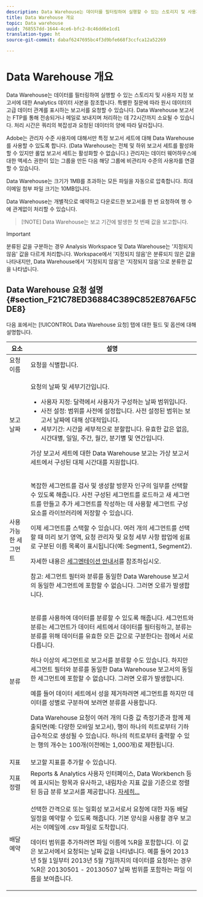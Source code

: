 ```yaml
---
description: Data Warehouse는 데이터를 필터링하여 실행할 수 있는 스토리지 및 사용자 지정 보고서에 대한 Analytics 데이터 사본을 참조합니다. 특별한 질문에 따라 원시 데이터의 고급 데이터 관계를 표시하는 보고서를 요청할 수 있습니다. Data Warehouse 보고서는 FTP를 통해 전송되거나 메일로 보내지며 처리하는 데 72시간까지 소요될 수 있습니다. 처리 시간은 쿼리의 복잡성과 요청된 데이터의 양에 따라 달라집니다.
title: Data Warehouse 개요
topic: Data warehouse
uuid: 768557dd-1644-4ce6-bfc2-8c46dd6e1cd1
translation-type: ht
source-git-commit: dabaf6247695bc4f3d9bfe668f3ccfca12a52269

---
```



# Data Warehouse 개요

Data Warehouse는 데이터를 필터링하여 실행할 수 있는 스토리지 및 사용자 지정 보고서에 대한 Analytics 데이터 사본을 참조합니다. 특별한 질문에 따라 원시 데이터의 고급 데이터 관계를 표시하는 보고서를 요청할 수 있습니다. Data Warehouse 보고서는 FTP를 통해 전송되거나 메일로 보내지며 처리하는 데 72시간까지 소요될 수 있습니다. 처리 시간은 쿼리의 복잡성과 요청된 데이터의 양에 따라 달라집니다.

Adobe는 관리자 수준 사용자에 대해서만 특정 보고서 세트에 대해 Data Warehouse를 사용할 수 있도록 합니다. (Data Warehouse는 전체 및 하위 보고서 세트를 활성화할 수 있지만 롤업 보고서 세트는 활성화할 수 없습니다.) 관리자는 데이터 웨어하우스에 대한 액세스 권한이 있는 그룹을 만든 다음 해당 그룹에 비관리자 수준의 사용자를 연결할 수 있습니다.

Data Warehouse는 크기가 1MB를 초과하는 모든 파일을 자동으로 압축합니다. 최대 이메일 첨부 파일 크기는 10MB입니다.

Data Warehouse는 개별적으로 예약하고 다운로드한 보고서를 한 번 요청하여 행 수에 관계없이 처리할 수 있습니다.

>[!NOTE] Data Warehouse는 보고 기간에 발생한 첫 번째 값을 보고합니다.

>[!IMPORTANT]
>
>분류된 값을 구분하는 경우 Analysis Workspace 및 Data Warehouse는 &#39;지정되지 않음&#39; 값을 다르게 처리합니다. Workspace에서 &#39;지정되지 않음&#39;은 분류되지 않은 값을 나타내지만, Data Warehouse에서 &#39;지정되지 않음&#39;은 &#39;지정되지 않음&#39;으로 분류한 값을 나타냅니다.

## Data Warehouse 요청 설명 {#section_F21C78ED36884C389C852E876AF5CDE8}

다음 표에서는 [!UICONTROL Data Warehouse 요청] 탭에 대한 필드 및 옵션에 대해 설명합니다.

<table id="table_7325A2466866460E8B0AF7D696152713"> 
 <thead> 
  <tr> 
   <th colname="col1" class="entry"> 요소 </th> 
   <th colname="col2" class="entry"> 설명 </th> 
  </tr> 
 </thead>
 <tbody> 
  <tr> 
   <td colname="col1"> <span class="wintitle"> 요청 이름</span> </td> 
   <td colname="col2"> 요청을 식별합니다. </td> 
  </tr> 
  <tr> 
   <td colname="col1"> <span class="wintitle"> 보고 날짜</span> </td> 
   <td colname="col2"> <p>요청의 날짜 및 세부기간입니다. </p> 
    <ul id="ul_C00F4529BD9E4113B517A61751B1DD5C"> 
     <li id="li_4D7C26812DF94ED7B64F985309541F46"> <span class="wintitle"> 사용자 지정</span>: 달력에서 사용자가 구성하는 날짜 범위입니다. </li> 
     <li id="li_2B272087006847148A936350D1B2D523"> <span class="wintitle">사전 설정</span>: 범위를 사전에 설정합니다. 사전 설정된 범위는 보고서 날짜에 대해 상대적입니다. </li> 
     <li id="li_745989965BB94D489FF7046587E13C42"> <span class="wintitle"> 세부기간</span>: 시간을 세부적으로 분할합니다. 유효한 값은 없음, 시간대별, 일일, 주간, 월간, 분기별 및 연간입니다. </li> 
    </ul> <p>가상 보고서 세트에 대한 Data Warehouse 보고는 가상 보고서 세트에서 구성된 대체 시간대를 지원합니다. </p> </td> 
  </tr> 
  <tr> 
   <td colname="col1"> <span class="wintitle"> 사용 가능한 세그먼트</span> </td> 
   <td colname="col2"> <p>복잡한 세그먼트를 검사 및 생성할 방문자 인구의 일부를 선택할 수 있도록 해줍니다. 사전 구성된 세그먼트를 로드하고 새 세그먼트를 만들고 추가 세그먼트를 작성하는 데 사용할 세그먼트 구성 요소를 라이브러리에 저장할 수 있습니다. </p> <p>이제 세그먼트를 스택할 수 있습니다. 여러 개의 세그먼트를 선택할 때 미리 보기 영역, 요청 관리자 및 요청 세부 사항 팝업에 쉼표로 구분된 이름 목록이 표시됩니다(예: Segment1, Segment2). </p> <p>자세한 내용은 <a href="/help/components/c-segmentation/seg-home.md">세그멘테이션 안내서</a>를 참조하십시오. </p> <p>참고: 세그먼트 필터와 분류를 동일한 Data Warehouse 보고서의 동일한 세그먼트에 포함할 수 없습니다. 그러면 오류가 발생합니다. </p> </td> 
  </tr> 
  <tr> 
   <td colname="col1"> <span class="wintitle"> 분류</span> </td> 
   <td colname="col2"> <p>분류를 사용하여 데이터를 분류할 수 있도록 해줍니다. 세그먼트와 분류는 세그먼트가 데이터 세트에서 데이터를 필터링하고, 분류는 분류를 위해 데이터를 유효한 모든 값으로 구분한다는 점에서 서로 다릅니다.  </p> 하나 이상의 세그먼트로 보고서를 분류할 수도 있습니다. 하지만 세그먼트 필터와 분류를 동일한 Data Warehouse 보고서의 동일한 세그먼트에 포함할 수 없습니다. 그러면 오류가 발생합니다. <p> 예를 들어 데이터 세트에서 성을 제거하려면 세그먼트를 하지만 데이터를 성별로 구분하여 보려면 분류를 사용합니다. </p> <p>Data Warehouse 요청이 여러 개의 다중 값 측정기준과 함께 제출되면(예: 다양한 모바일 보고서), 행이 하나의 히트로부터 기하급수적으로 생성될 수 있습니다. 하나의 히트로부터 출력할 수 있는 행의 개수는 100개(이전에는 1,000개)로 제한됩니다. </p> </td> 
  </tr> 
  <tr> 
   <td colname="col1"> <span class="wintitle"> 지표</span> </td> 
   <td colname="col2">보고할 지표를 추가할 수 있습니다. </td> 
  </tr> 
  <tr> 
   <td colname="col1"><span class="wintitle"> 지표 정렬</span> </td> 
   <td colname="col2">Reports &amp; Analytics 사용자 인터페이스, Data Workbench 등에 표시되는 항목과 유사하고, 내림차순 지표 값을 기준으로 정렬된 등급 분류 보고서를 제공합니다. <a href="/help/export/data-warehouse/sorting-by-metric.md"  > 자세히...</a> </td> 
  </tr> 
  <tr> 
   <td colname="col1"> <span class="wintitle"> 배달 예약</span> </td> 
   <td colname="col2"> <p>선택한 간격으로 또는 일회성 보고서로서 요청에 대한 자동 배달 일정을 예약할 수 있도록 해줍니다. 기본 양식을 사용할 경우 보고서는 이메일에 .csv 파일로 도착합니다. </p> <p>데이터 범위를 추가하려면 파일 이름에 <span class="filepath">%R</span>을 포함합니다. 이 값은 보고서에서 요청되는 날짜 값을 나타냅니다. 예를 들어 2013년 5월 1일부터 2013년 5월 7일까지의 데이터를 요청하는 경우 <span class="filepath">%R</span>은 20130501 - 20130507 날짜 범위를 포함하는 파일 이름을 보여줍니다. </p> </td> 
  </tr> 
 </tbody> 
</table>

